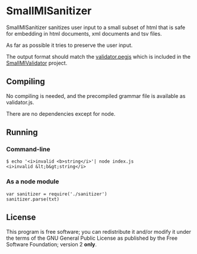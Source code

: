 # SmallMlSanitizer

SmallMlSanitizer sanitizes user input to a small subset of html that
is safe for embedding in html documents, xml documents and tsv files.

As far as possible it tries to preserve the user input.

The output format should match the [validator.pegjs](https://github.com/n-e/smallmlvalidator/blob/master/validator.js)
which is included in the [SmallMlValidator](https://github.com/n-e/smallmlvalidator)
project.

## Compiling

No compiling is needed, and the precompiled grammar file is available as
validator.js.

There are no dependencies except for node.

## Running

### Command-line

    $ echo '<i>invalid <b>string</i>'| node index.js
    <i>invalid &lt;b&gt;string</i>

### As a node module

    var sanitizer = require('./sanitizer')
    sanitizer.parse(txt)

## License

This program is free software; you can redistribute it and/or modify
it under the terms of the GNU General Public License as published by
the Free Software Foundation; version 2 **only**.
